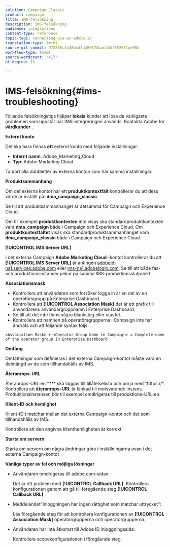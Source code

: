 ```yaml
---
solution: Campaign Classic
product: campaign
title: IMS-felsökning
description: IMS-felsökning
audience: integrations
content-type: reference
topic-tags: connecting-via-an-adobe-id
translation-type: tm+mt
source-git-commit: 972885c3a38bcd3a260574bacbb3f507e11ae05b
workflow-type: tm+mt
source-wordcount: '417'
ht-degree: 1%

---
```



# IMS-felsökning{#ims-troubleshooting}

Följande felsökningstips hjälper **lokala** kunder att lösa de vanligaste problemen som uppstår när IMS-integreringen används. Kontakta Adobe för **värdkunder** .

**Externt konto**

Det ska bara finnas **ett** externt konto med följande inställningar:

* **Internt namn**: Adobe_Marketing_Cloud
* **Typ**: Adobe Marketing Cloud

Ta bort alla dubbletter av externa konton som har samma inställningar.

**Produktsammanhang**

Om det externa kontot har ett **produktkontextfält** kontrollerar du att dess värde är inställt på: **dma_campaign_classic**

Se till att produktsammanhanget är detsamma för Campaign och Experience Cloud.

Om till exempel **produktkontexten** inte visas ska standardproduktkontexten vara **dma_campaign** både i Campaign och Experience Cloud. Om **produktkontextfältet** visas ska standardproduktsammanhanget vara **dma_campaign_classic** både i Campaign och Experience Cloud.

**[!UICONTROL IMS Server URL]**

I det externa Campaign **Adobe Marketing Cloud** -kontot kontrollerar du att **[!UICONTROL IMS Server URL]** är antingen [adobeid-na1.services.adobe.com](https://adobeid-na1.services.adobe.com/) eller [ims-na1.adobelogin.com](http://ims-na1.adobelogin.com/). Se till att både fas- och produktionsinstanser pekar på samma IMS-produktionsslutpunkt.

**Associationsmask**

* Kontrollera att användaren som försöker logga in är en del av en operatörsgrupp på Enterprise Dashboard.
* Kontrollera att **[!UICONTROL Association Mask]** det är ett prefix till användarens användargruppnamn i Enterprise Dashboard.
* Se till att det inte finns några blanksteg eller stavfel.
* Kontrollera att namnen på operatörsgrupperna i Campaign inte har ändrats och att följande syntax följs:

```
<Association Mask> + <Operator Group Name in Campaign> = Complete name of the operator group in Enterprise Dashboard
```

**Omfång**

Omfattningar som definieras i det externa Campaign-kontot måste vara en delmängd av de som tillhandahålls av IMS.

**Återanrops-URL**

Återanrops-URL:en **** ska läggas till tillåtelselista och börja med &quot;https://&quot;. Kontrollera att **återanrops-URL** är länkad till motsvarande instans. Produktionsinstansen bör till exempel omdirigeras till produktions-URL:en.

**Klient-ID och hemlighet**

Klient-ID:t matchar mellan det externa Campaign-kontot och det som tillhandahålls av IMS.

Kontrollera att den angivna klienthemligheten är korrekt.

**Starta om servern**

Starta om servern om några ändringar görs i inställningarna ovan i det externa Campaign-kontot

**Vanliga typer av fel och möjliga lösningar**

* Användaren omdirigeras till adobe.com-sidan:

   Det är ett problem med **[!UICONTROL Callback URL]**. Kontrollera konfigurationen genom att gå till föregående steg **[!UICONTROL Callback URL]** .

* Meddelandet&quot;Inloggningen har ingen rättighet som matchar uttrycket&quot;:

   Läs föregående steg för att kontrollera konfigurationen av **[!UICONTROL Association Mask]** operatorgrupperna och operatorgrupperna.

* Användaren har inte åtkomst till Adobe ID inloggningssida:

   Kontrollera scopekonfigurationen i föregående steg.

